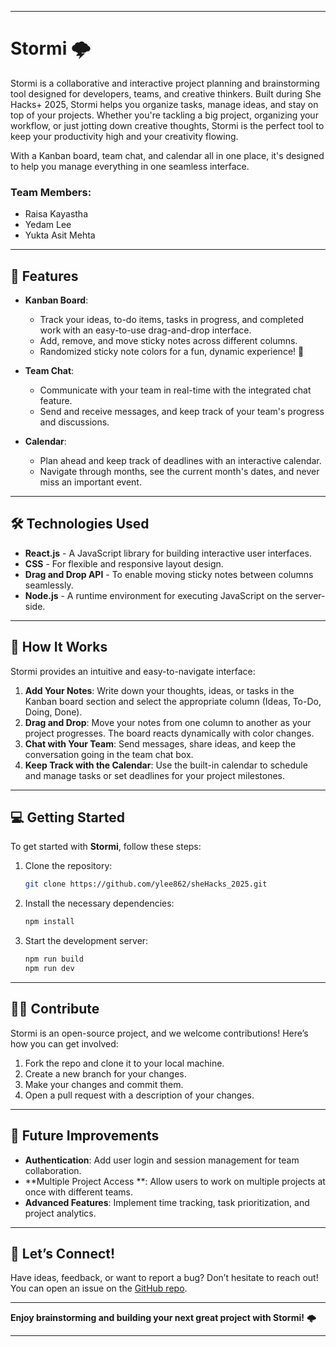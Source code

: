 

---

# Stormi 🌩️

Stormi is a collaborative and interactive project planning and brainstorming tool designed for developers, teams, and creative thinkers. Built during She Hacks+ 2025, Stormi helps you organize tasks, manage ideas, and stay on top of your projects. Whether you're tackling a big project, organizing your workflow, or just jotting down creative thoughts, Stormi is the perfect tool to keep your productivity high and your creativity flowing.

With a Kanban board, team chat, and calendar all in one place, it's designed to help you manage everything in one seamless interface.


### Team Members:

- Raisa Kayastha
- Yedam Lee
- Yukta Asit Mehta


---

## 🚀 Features

- **Kanban Board**: 
  - Track your ideas, to-do items, tasks in progress, and completed work with an easy-to-use drag-and-drop interface. 
  - Add, remove, and move sticky notes across different columns. 
  - Randomized sticky note colors for a fun, dynamic experience! 🌈
  
- **Team Chat**: 
  - Communicate with your team in real-time with the integrated chat feature.
  - Send and receive messages, and keep track of your team's progress and discussions.

- **Calendar**: 
  - Plan ahead and keep track of deadlines with an interactive calendar.
  - Navigate through months, see the current month's dates, and never miss an important event.

---

## 🛠️ Technologies Used

- **React.js** - A JavaScript library for building interactive user interfaces.
- **CSS** - For flexible and responsive layout design.
- **Drag and Drop API** - To enable moving sticky notes between columns seamlessly.
- **Node.js** - A runtime environment for executing JavaScript on the server-side.

---

## 🎨 How It Works

Stormi provides an intuitive and easy-to-navigate interface:

1. **Add Your Notes**: Write down your thoughts, ideas, or tasks in the Kanban board section and select the appropriate column (Ideas, To-Do, Doing, Done).
2. **Drag and Drop**: Move your notes from one column to another as your project progresses. The board reacts dynamically with color changes.
3. **Chat with Your Team**: Send messages, share ideas, and keep the conversation going in the team chat box.
4. **Keep Track with the Calendar**: Use the built-in calendar to schedule and manage tasks or set deadlines for your project milestones.

---

## 💻 Getting Started

To get started with **Stormi**, follow these steps:

1. Clone the repository:
   ```bash
   git clone https://github.com/ylee862/sheHacks_2025.git
   ```

2. Install the necessary dependencies:
   ```bash
   npm install
   ```

3. Start the development server:
   ```bash
   npm run build
   npm run dev
   ```

---

## 👩‍💻 Contribute

Stormi is an open-source project, and we welcome contributions! Here’s how you can get involved:

1. Fork the repo and clone it to your local machine.
2. Create a new branch for your changes.
3. Make your changes and commit them.
4. Open a pull request with a description of your changes.

---

## 🤖 Future Improvements

- **Authentication**: Add user login and session management for team collaboration.
- **Multiple Project Access **: Allow users to work on multiple projects at once with different teams.
- **Advanced Features**: Implement time tracking, task prioritization, and project analytics.

---

## 💬 Let’s Connect!

Have ideas, feedback, or want to report a bug? Don’t hesitate to reach out!  
You can open an issue on the [GitHub repo](https://github.com/ylee862/sheHacks_2025).

---

**Enjoy brainstorming and building your next great project with Stormi!** 🌩️

---
